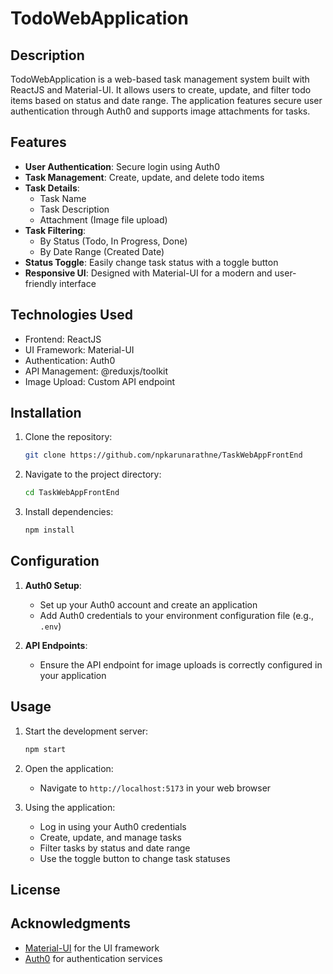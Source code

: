 # TodoWebApplication

## Description

TodoWebApplication is a web-based task management system built with ReactJS and Material-UI. It allows users to create, update, and filter todo items based on status and date range. The application features secure user authentication through Auth0 and supports image attachments for tasks.

## Features

- **User Authentication**: Secure login using Auth0
- **Task Management**: Create, update, and delete todo items
- **Task Details**:
  - Task Name
  - Task Description
  - Attachment (Image file upload)
- **Task Filtering**:
  - By Status (Todo, In Progress, Done)
  - By Date Range (Created Date)
- **Status Toggle**: Easily change task status with a toggle button
- **Responsive UI**: Designed with Material-UI for a modern and user-friendly interface

## Technologies Used

- Frontend: ReactJS
- UI Framework: Material-UI
- Authentication: Auth0
- API Management: @reduxjs/toolkit
- Image Upload: Custom API endpoint

## Installation

1. Clone the repository:
   ```bash
   git clone https://github.com/npkarunarathne/TaskWebAppFrontEnd
   ```

2. Navigate to the project directory:
   ```bash
   cd TaskWebAppFrontEnd
   ```

3. Install dependencies:
   ```bash
   npm install
   ```

## Configuration

1. **Auth0 Setup**:
   - Set up your Auth0 account and create an application
   - Add Auth0 credentials to your environment configuration file (e.g., `.env`)

2. **API Endpoints**:
   - Ensure the API endpoint for image uploads is correctly configured in your application

## Usage

1. Start the development server:
   ```bash
   npm start
   ```

2. Open the application:
   - Navigate to `http://localhost:5173` in your web browser

3. Using the application:
   - Log in using your Auth0 credentials
   - Create, update, and manage tasks
   - Filter tasks by status and date range
   - Use the toggle button to change task statuses

## License


## Acknowledgments

- [Material-UI](https://material-ui.com/) for the UI framework
- [Auth0](https://auth0.com/) for authentication services
